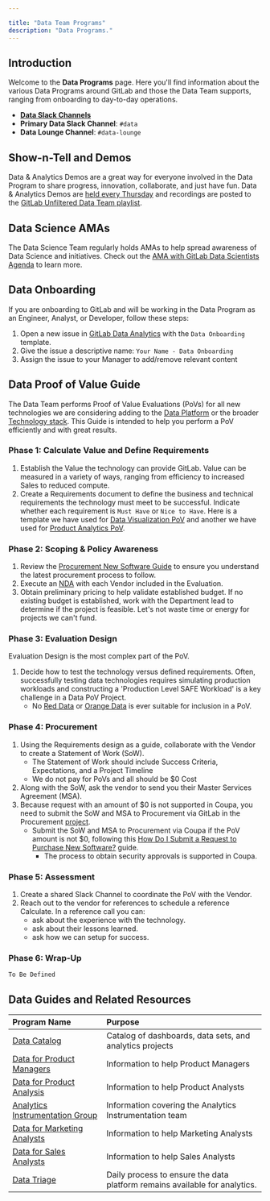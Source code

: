 ```yaml
---

title: "Data Team Programs"
description: "Data Programs."
---
```








<link rel="stylesheet" type="text/css" href="/stylesheets/biztech.css" />

## <i id="biz-tech-icons" class="far fa-paper-plane"></i>Introduction

Welcome to the **Data Programs** page. Here you'll find information about the various Data Programs around GitLab and those the Data Team supports, ranging from onboarding to day-to-day operations.

- **[Data Slack Channels](/handbook/business-technology/data-team/#data-slack-channels)**
- **Primary Data Slack Channel**: `#data`
- **Data Lounge Channel**: `#data-lounge`

## <i class="far fa-newspaper" id="biz-tech-icons"></i> Show-n-Tell and Demos

Data & Analytics Demos are a great way for everyone involved in the Data Program to share progress, innovation, collaborate, and just have fun. Data & Analytics Demos are [held every Thursday](https://calendar.google.com/event?action=TEMPLATE&tmeid=Z2Zibm5rbWZvamptajYwOGs4dWI2ODk0c2tfMjAyMTA5MTZUMTUwMDAwWiBnaXRsYWIuY29tX2Q3ZGw0NTdmcnI4cDU4cG4zazYzZWJ1bzhvQGc&tmsrc=gitlab.com_d7dl457frr8p58pn3k63ebuo8o%40group.calendar.google.com&scp=ALL) and recordings are posted to the [GitLab Unfiltered Data Team playlist](https://www.youtube.com/playlist?list=PL05JrBw4t0KrRVTZY33WEHv8SjlA_-keI).

## <i class="far fa-newspaper" id="biz-tech-icons"></i> Data Science AMAs

The Data Science Team regularly holds AMAs to help spread awareness of Data Science and initiatives. Check out the [AMA with GitLab Data Scientists Agenda](https://docs.google.com/document/d/1C5odZ14Fbnbb5uqNnrJsDnYQR_ZrvfPQCQ43xUEZsJY/edit) to learn more.

## <i class="far fa-newspaper" id="biz-tech-icons"></i> Data Onboarding

If you are onboarding to GitLab and will be working in the Data Program as an Engineer, Analyst, or Developer, follow these steps:

1. Open a new issue in [GitLab Data Analytics](https://gitlab.com/gitlab-data/analytics/-/issues) with the `Data Onboarding` template.
1. Give the issue a descriptive name: `Your Name - Data Onboarding`
1. Assign the issue to your Manager to add/remove relevant content

## <i class="far fa-newspaper" id="biz-tech-icons"></i> Data Proof of Value Guide

The Data Team performs Proof of Value Evaluations (PoVs) for all new technologies we are considering adding to the [Data Platform](/handbook/business-technology/data-team/platform) or the broader [Technology stack](/handbook/business-technology/tech-stack-applications/). This Guide is intended to help you perform a PoV efficiently and with great results.

### Phase 1: Calculate Value and Define Requirements

1. Establish the Value the technology can provide GitLab. Value can be measured in a variety of ways, ranging from efficiency to increased Sales to reduced compute.
1. Create a Requirements document to define the business and technical requirements the technology must meet to be successful. Indicate whether each requirement is `Must Have` or `Nice to Have`.  Here is a template we have used for [Data Visualization PoV](https://docs.google.com/spreadsheets/d/19YGQHXb35juGRvJn-p2Xe4nNfctOJ7Ga38B0HcP2no8/edit#gid=361948716) and another we have used for [Product Analytics PoV](https://docs.google.com/spreadsheets/d/1_IQbyRbde-U29v8amTv50nLe23BcUr83v0JYQpuRfP8/edit#gid=1640029289).

### Phase 2: Scoping & Policy Awareness

1. Review the [Procurement New Software Guide](/handbook/finance/procurement/new-software/) to ensure you understand the latest procurement process to follow.
1. Execute an [NDA](/handbook/legal/NDA/) with each Vendor included in the Evaluation.
1. Obtain preliminary pricing to help validate established budget. If no existing budget is established, work with the Department lead to determine if the project is feasible. Let's not waste time or energy for projects we can't fund.

### Phase 3: Evaluation Design

Evaluation Design is the most complex part of the PoV.

1. Decide how to test the technology versus defined requirements. Often, successfully testing data technologies requires simulating production workloads and constructing a 'Production Level SAFE Workload' is a key challenge in a Data PoV Project.
     - No [Red Data](/handbook/security/data-classification-standard.html#red) or [Orange Data](/handbook/security/data-classification-standard.html#orange) is ever suitable for inclusion in a PoV.

### Phase 4: Procurement

1. Using the Requirements design as a guide, collaborate with the Vendor to create a Statement of Work (SoW).
     - The Statement of Work should include Success Criteria, Expectations, and a Project Timeline
     - We do not pay for PoVs and all should be $0 Cost
1. Along with the SoW, ask the vendor to send you their Master Services Agreement (MSA).
1. Because request with an amount of $0 is not supported in Coupa, you need to submit the SoW and MSA to Procurement via GitLab in the Procurement [project](https://gitlab.com/gitlab-com/Finance-Division/procurement-team/procurement/-/issues).
   - Submit the SoW and MSA to Procurement via Coupa if the PoV amount is not $0, following this [How Do I Submit a Request to Purchase New Software?](/handbook/finance/procurement/new-software/#how-do-i-submit-a-request-to-purchase-new-software) guide.
      - The process to obtain security approvals is supported in Coupa.

### Phase 5: Assessment

1. Create a shared Slack Channel to coordinate the PoV with the Vendor.
1. Reach out to the vendor for references to schedule a reference Calculate. In a reference call you can:
    - ask about the experience with the technology.
    - ask about their lessons learned.
    - ask how we can setup for success.

### Phase 6: Wrap-Up

`To Be Defined`

## <i class="far fa-newspaper" id="biz-tech-icons"></i> Data Guides and Related Resources

| Program Name | Purpose |
| :--- | :--- |
| [Data Catalog](/handbook/business-technology/data-team/data-catalog/) | Catalog of dashboards, data sets, and analytics projects |
| [Data for Product Managers](/handbook/business-technology/data-team/programs/data-for-product-managers/) | Information to help Product Managers |
| [Data for Product Analysis](/handbook/product/product-analysis/) | Information to help Product Analysts |
| [Analytics Instrumentation Group](https://about.gitlab.com/handbook/engineering/development/analytics/analytics-instrumentation/) | Information covering the Analytics Instrumentation team |
| [Data for Marketing Analysts](/handbook/marketing/inbound-marketing/search-marketing/analytics/) | Information to help Marketing Analysts |
| [Data for Sales Analysts](/handbook/sales/field-operations/sales-strategy/) | Information to help Sales Analysts |
| [Data Triage](/handbook/business-technology/data-team/how-we-work/triage/) | Daily process to ensure the data platform remains available for analytics. |
